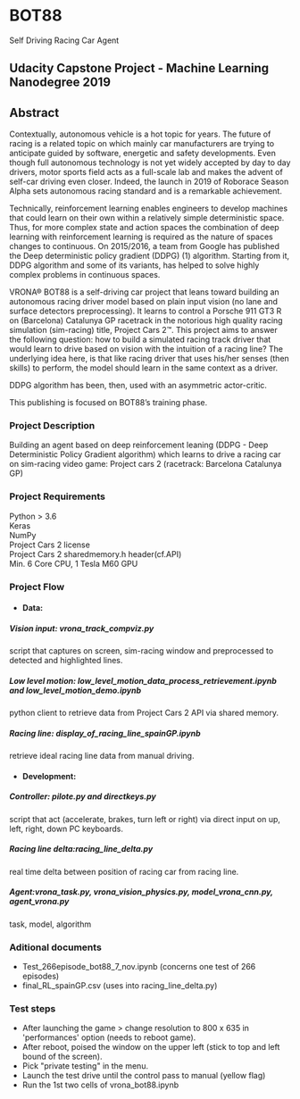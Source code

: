 # BOT88
Self Driving Racing Car Agent

## Udacity Capstone Project - Machine Learning Nanodegree 2019

## Abstract

Contextually, autonomous vehicle is a hot topic for years. The future of racing is a related topic on which mainly car manufacturers are trying to anticipate guided by software, energetic and safety developments.
Even though full autonomous technology is not yet widely accepted by day to day drivers, motor sports field acts as a full-scale lab and makes the advent of self-car driving even closer.
Indeed, the launch in 2019 of Roborace Season Alpha sets autonomous racing standard and is a remarkable achievement.

Technically, reinforcement learning enables engineers to develop machines that could learn on their own within a relatively simple deterministic space. Thus, for more complex state and action spaces the combination of deep learning with reinforcement learning is required as the nature of spaces changes to continuous.
On 2015/2016, a team from Google has published the Deep deterministic policy gradient (DDPG) (1) algorithm. Starting from it, DDPG algorithm and some of its variants, has helped to solve highly complex problems in continuous spaces.

VRONA® BOT88 is a self-driving car project that leans toward building an autonomous racing driver model based on plain input vision (no lane and surface detectors preprocessing). It learns to control a Porsche 911 GT3 R on (Barcelona) Catalunya GP racetrack in the notorious high quality racing simulation (sim-racing) title, Project Cars 2™.
This project aims to answer the following question: how to build a simulated racing track driver that would learn to drive based on vision with the intuition of a racing line?
The underlying idea here, is that like racing driver that uses his/her senses (then skills) to perform, the model should learn in the same context as a driver.

DDPG algorithm has been, then, used with an asymmetric actor-critic.

This publishing is focused on BOT88’s training phase.

### Project Description
Building an agent based on deep reinforcement leaning (DDPG - Deep Deterministic Policy Gradient algorithm) which learns to drive a racing car on sim-racing video game: Project cars 2 (racetrack: Barcelona Catalunya GP)

### Project Requirements
Python > 3.6 <br>
Keras <br>
NumPy <br>
Project Cars 2 license<br>
Project Cars 2 sharedmemory.h header(cf.API)<br>
Min. 6 Core CPU, 1 Tesla M60 GPU<br>


### Project Flow
  - #### Data:
  ##### Vision input: vrona_track_compviz.py<br>
  script that captures on screen, sim-racing window and preprocessed to detected and highlighted lines.
                
  ##### Low level motion: low_level_motion_data_process_retrievement.ipynb and low_level_motion_demo.ipynb<br>
  python client to retrieve data from Project Cars 2 API via shared memory.
                    
  ##### Racing line: display_of_racing_line_spainGP.ipynb<br>
  retrieve ideal racing line data from manual driving.<br>

  - #### Development:
  ##### Controller: pilote.py and directkeys.py<br>
  script that act (accelerate, brakes, turn left or right) via direct input on up, left, right, down PC keyboards.
  
  ##### Racing line delta:racing_line_delta.py<br>
  real time delta between position of racing car from racing line.
                    
  ##### Agent:vrona_task.py, vrona_vision_physics.py, model_vrona_cnn.py, agent_vrona.py
  task, model, algorithm

### Aditional documents
  - Test_266episode_bot88_7_nov.ipynb (concerns one test of 266 episodes)
  - final_RL_spainGP.csv (uses into racing_line_delta.py)
  
### Test steps
- After launching the game > change resolution to 800 x 635 in 'performances' option (needs to reboot game).<br>
- After reboot, poised the window on the upper left (stick to top and left bound of the screen).<br>
- Pick "private testing" in the menu.<br>
- Launch the test drive until the control pass to manual (yellow flag)<br>
- Run the 1st two cells of vrona_bot88.ipynb<br>
